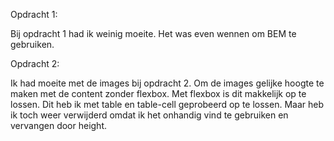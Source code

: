 Opdracht 1:

Bij opdracht 1 had ik weinig moeite.
Het was even wennen om BEM te gebruiken.

Opdracht 2:

Ik had moeite met de images bij opdracht 2. Om de images gelijke hoogte te maken met de content zonder flexbox. 
Met flexbox is dit makkelijk op te lossen. Dit heb ik met table en table-cell geprobeerd op te lossen. 
Maar heb ik toch weer verwijderd omdat ik het onhandig vind te gebruiken en vervangen door height.